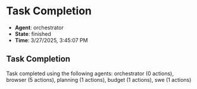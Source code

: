 # Task Completion

- **Agent**: orchestrator
- **State**: finished
- **Time**: 3/27/2025, 3:45:07 PM

## Task Completion

Task completed using the following agents: orchestrator (0 actions), browser (5 actions), planning (1 actions), budget (1 actions), swe (1 actions)

